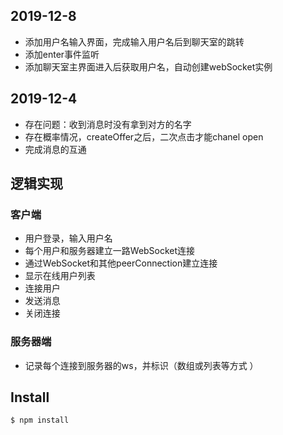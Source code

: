 ## 2019-12-8

- 添加用户名输入界面，完成输入用户名后到聊天室的跳转
- 添加enter事件监听
- 添加聊天室主界面进入后获取用户名，自动创建webSocket实例

## 2019-12-4

- 存在问题：收到消息时没有拿到对方的名字
- 存在概率情况，createOffer之后，二次点击才能chanel open
- 完成消息的互通

## 逻辑实现

### 客户端
- 用户登录，输入用户名
- 每个用户和服务器建立一路WebSocket连接
- 通过WebSocket和其他peerConnection建立连接
- 显示在线用户列表
- 连接用户
- 发送消息
- 关闭连接

### 服务器端
- 记录每个连接到服务器的ws，并标识（数组或列表等方式 ）




## Install

```
$ npm install
```



